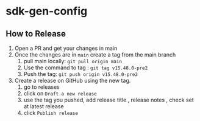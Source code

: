 # sdk-gen-config


## How to Release
1. Open a PR and get your changes in main
2. Once the changes are in `main` create a tag from the main branch
   1. pull main locally: `git pull origin main`
   2. Use the command to tag : `git tag v15.48.0-pre2`
   3. Push the tag: `git push origin v15.48.0-pre2`
3. Create a release on GitHub using the new tag.
   1. go to releases
   2. click on `Draft a new release`
   3. use the tag you pushed, add release title , release notes , check set at latest release
   4. click `Publish release`